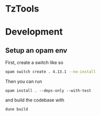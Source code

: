 # TzTools

# Development

## Setup an opam env

First, create a switch like so

```bash
opam switch create . 4.13.1 --no-install
```

Then you can run

```
opam install . --deps-only --with-test
```

and build the codebase with

```
dune build
```
